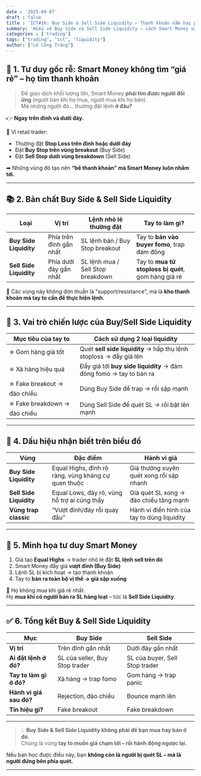 ```yaml
---
date : '2025-04-07'
draft : false
title : 'ICT#16: Buy Side & Sell Side Liquidity – Thanh khoản nằm hai phía trận địa'
summary: 'Hiểu về Buy Side và Sell Side Liquidity – cách Smart Money sử dụng thanh khoản để trap và điều hướng thị trường.'
categories : ['trading']
tags: ["trading", "ict", "liquidity"]
author: ["Lê Công Tráng"]
---
```


## 🧠 **1. Tư duy gốc rễ: Smart Money không tìm “giá rẻ” – họ tìm thanh khoản**

> Để giao dịch khối lượng lớn, Smart Money **phải tìm được người đối ứng** (người bán khi họ mua, người mua khi họ bán).  
> Mà những người đó... thường đặt lệnh **ở đâu?**

👉 **Ngay trên đỉnh và dưới đáy.**

📌 Vì retail trader:

- Thường đặt **Stop Loss trên đỉnh hoặc dưới đáy**  
- Đặt **Buy Stop trên vùng breakout** (Buy Side)  
- Đặt **Sell Stop dưới vùng breakdown** (Sell Side)

➡ Những vùng đó tạo nên **“bể thanh khoản” mà Smart Money luôn nhắm tới.**

---

## 📚 **2. Bản chất Buy Side & Sell Side Liquidity**

| Loại | Vị trí | Lệnh nhỏ lẻ thường đặt | Tay to làm gì? |
|------|--------|------------------------|----------------|
| **Buy Side Liquidity** | Phía trên đỉnh gần nhất | SL lệnh bán / Buy Stop breakout | Tay to **bán vào buyer fomo**, trap đám đông |
| **Sell Side Liquidity** | Phía dưới đáy gần nhất | SL lệnh mua / Sell Stop breakdown | Tay to **mua từ stoploss bị quét**, gom hàng giá rẻ |

📌 Các vùng này không đơn thuần là "support/resistance", mà là **kho thanh khoản mà tay to cần để thực hiện lệnh.**

---

## 🎯 **3. Vai trò chiến lược của Buy/Sell Side Liquidity**

| Mục tiêu của tay to | Cách sử dụng 2 loại liquidity |
|----------------------|-------------------------------|
| ✳️ Gom hàng giá tốt | Quét **sell side liquidity** → hấp thụ lệnh stoploss → đẩy giá lên |
| ✳️ Xả hàng hiệu quả | Đẩy giá tới **buy side liquidity** → đám đông fomo → tay to bán ra |
| ✳️ Fake breakout → đảo chiều | Dùng Buy Side để trap → rồi sập mạnh |
| ✳️ Fake breakdown → đảo chiều | Dùng Sell Side để quét SL → rồi bật lên mạnh |

---

## 🧭 **4. Dấu hiệu nhận biết trên biểu đồ**

| Vùng | Đặc điểm | Hành vi giá |
|------|----------|-------------|
| **Buy Side Liquidity** | Equal Highs, đỉnh rõ ràng, vùng kháng cự quen thuộc | Giá thường xuyên quét xong rồi sập nhanh |
| **Sell Side Liquidity** | Equal Lows, đáy rõ, vùng hỗ trợ ai cũng thấy | Giá quét SL xong → đảo chiều tăng mạnh |
| **Vùng trap classic** | “Vượt đỉnh/đáy rồi quay đầu” | Hành vi điển hình của tay to dùng liquidity |

---

## 🔄 **5. Minh họa tư duy Smart Money**

1. Giá tạo **Equal Highs** → trader nhỏ lẻ đặt **SL lệnh sell trên đó**  
2. Smart Money đẩy giá **vượt đỉnh (Buy Side)**  
3. Lệnh SL bị kích hoạt → tạo thanh khoản  
4. Tay to **bán ra toàn bộ vị thế → giá sập xuống**

📌 Họ không mua khi giá rẻ nhất.  
Họ **mua khi có người bán ra SL hàng loạt** – tức là **Sell Side Liquidity**.

---

## ✅ **6. Tổng kết Buy & Sell Side Liquidity**

| Mục | Buy Side | Sell Side |
|-----|----------|-----------|
| **Vị trí** | Trên đỉnh gần nhất | Dưới đáy gần nhất |
| **Ai đặt lệnh ở đó?** | SL của seller, Buy Stop trader | SL của buyer, Sell Stop trader |
| **Tay to làm gì ở đó?** | Xả hàng → trap fomo | Gom hàng → trap panic |
| **Hành vi giá sau đó?** | Rejection, đảo chiều | Bounce mạnh lên |
| **Tín hiệu gì?** | Fake breakout | Fake breakdown |

---

> 💡 **Buy Side & Sell Side Liquidity không phải để bạn mua hay bán ở đó.**  
> Chúng là vùng **tay to muốn giá chạm tới – rồi hành động ngược lại.**

Nếu bạn học được điều này, bạn **không còn là người bị quét SL – mà là người đứng bên phía quét.**

---
